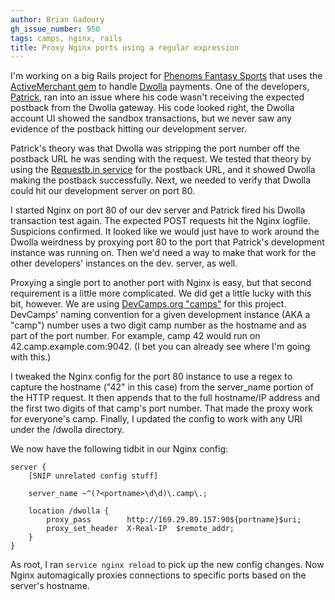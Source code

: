 ```yaml
---
author: Brian Gadoury
gh_issue_number: 950
tags: camps, nginx, rails
title: Proxy Nginx ports using a regular expression
---
```


I'm working on a big Rails project for [Phenoms Fantasy Sports](https://www.phenomsff.com/) that uses the [ActiveMerchant gem](http://rubygems.org/gems/activemerchant) to handle [Dwolla](https://www.dwolla.com/developers) payments. One of the developers, [Patrick](/team/patrick_lewis), ran into an issue where his code wasn't receiving the expected postback from the Dwolla gateway. His code looked right, the Dwolla account UI showed the sandbox transactions, but we never saw any evidence of the postback hitting our development server.

Patrick's theory was that Dwolla was stripping the port number off the postback URL he was sending with the request. We tested that theory by using the [Requestb.in service](http://requestb.in/) for the postback URL, and it showed Dwolla making the postback successfully. Next, we needed to verify that Dwolla could hit our development server on port 80.

I started Nginx on port 80 of our dev server and Patrick fired his Dwolla transaction test again. The expected POST requests hit the Nginx logfile. Suspicions confirmed. It looked like we would just have to work around the Dwolla weirdness by proxying port 80 to the port that Patrick's development instance was running on. Then we'd need a way to make that work for the other developers' instances on the dev. server, as well.

Proxying a single port to another port with Nginx is easy, but that second requirement is a little more complicated. We did get a little lucky with this bit, however. We are using [DevCamps.org "camps"](http://devcamps.org/) for this project. DevCamps' naming convention for a given development instance (AKA a "camp")  number uses a two digit camp number as the hostname and as part of the port number. For example, camp 42 would run on 42.camp.example.com:9042. (I bet you can already see where I'm going with this.)

I tweaked the Nginx config for the port 80 instance to use a regex to capture the hostname ("42" in this case) from the server_name portion of the HTTP request. It then appends that to the full hostname/IP address and the first two digits of that camp's port number. That made the proxy work for everyone's camp. Finally, I updated the config to work with any URI under the /dwolla directory.

We now have the following tidbit in our Nginx config:

```nohighlight
server {
    [SNIP unrelated config stuff]

    server_name ~^(?<portname>\d\d)\.camp\.;

    location /dwolla {
        proxy_pass        http://169.29.89.157:90${portname}$uri;
        proxy_set_header  X-Real-IP  $remote_addr;
    }
}
```

As root, I ran `service nginx reload` to pick up the new config changes. Now Nginx automagically proxies connections to specific ports based on the server's hostname.
